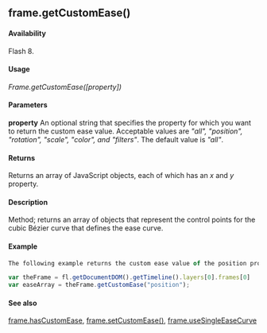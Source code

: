 ## frame.getCustomEase()

#### Availability

Flash 8.

#### Usage

*Frame.getCustomEase([property])*

#### Parameters

**property** An optional string that specifies the property for which you want to return the custom ease value. Acceptable values are *"all", "position", "rotation", "scale", "color", and "filters"*. The default value is *"all"*.

#### Returns

Returns an array of JavaScript objects, each of which has an *x* and *y* property.

#### Description

Method; returns an array of objects that represent the control points for the cubic Bézier curve that defines the ease curve.

#### Example

```javascript
The following example returns the custom ease value of the position property for the first frame in the top layer:

var theFrame = fl.getDocumentDOM().getTimeline().layers[0].frames[0] 
var easeArray = theFrame.getCustomEase("position");

```
#### See also

[frame.hasCustomEase](../Frame_object/frame10.md), [frame.setCustomEase()](../Frame_object/frame24.md), [frame.useSingleEaseCurve](../Frame_object/frame40.md)

